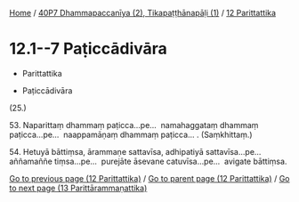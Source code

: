 
[Home](/) / [40P7 Dhammapaccanīya (2), Tikapaṭṭhānapāḷi (1)](../../40P7.md) / [12 Parittattika](../12.md)

# 12.1--7 Paṭiccādivāra

* Parittattika

* Paṭiccādivāra

(25.)

53\. Naparittaṃ dhammaṃ paṭicca…pe…  namahaggataṃ dhammaṃ paṭicca…pe…  naappamāṇaṃ dhammaṃ paṭicca… . (Saṃkhittaṃ.)

54\. Hetuyā bāttiṃsa, ārammaṇe sattavīsa, adhipatiyā sattavīsa…pe…  aññamaññe tiṃsa…pe…  purejāte āsevane catuvīsa…pe…  avigate bāttiṃsa.

[Go to previous page (12 Parittattika)](../12.md) / [Go to parent page (12 Parittattika)](../12.md) / [Go to next page (13 Parittārammaṇattika)](../13.md)


